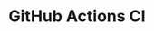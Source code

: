 # GitHub Actions CI





























































































































































































































































































































































































































































































































































































































































































































































































































































































































































































































































































































































































































































































































































































































































































































































































































































































































































































































































































































































































































































































































































































































































































































































































































































































































































































































































































































































































































































































































































































































































































































































































































































































